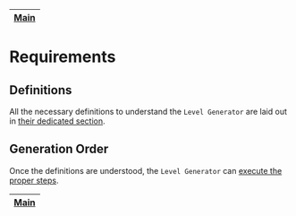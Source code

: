 | [Main](../README.md) |
| -------------------- |

# Requirements

## Definitions

All the necessary definitions to understand the `Level Generator` are laid out in [their dedicated section](definitions/README.md).

## Generation Order

Once the definitions are understood, the `Level Generator` can [execute the proper steps](generation/README.md).

| [Main](../README.md) |
| -------------------- |
